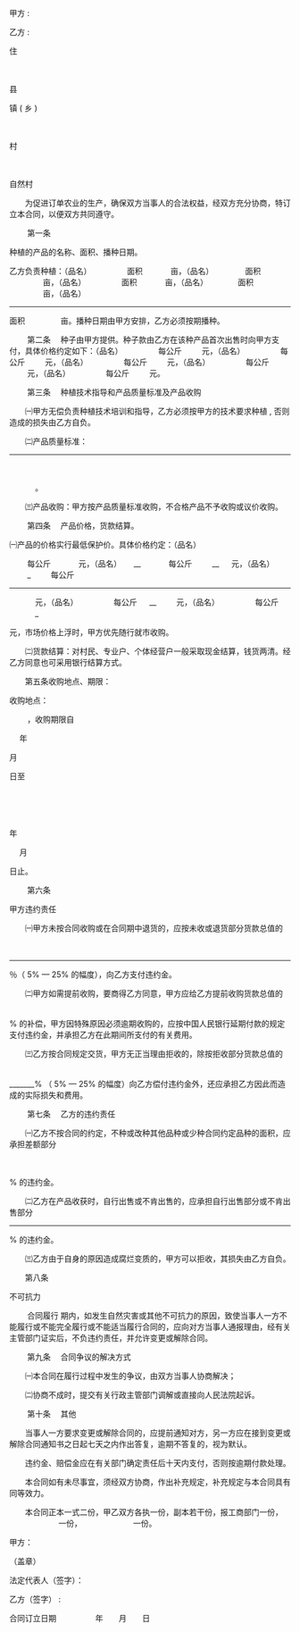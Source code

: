 
 



甲方
: 

                                                  





乙方
: 

                                                  





住


       

　　

      


县


        


镇
(
乡
)

    



　

    


村


     

　　

   


自然村




　　为促进订单农业的生产，确保双方当事人的合法权益，经双方充分协商，特订立本合同，以便双方共同遵守。




　
　第一条


    

种植的产品的名称、面积、播种日期。




乙方负责种植：（品名）
　　　　
面积
　　　
亩，（品名）　
　　　
面积
　　　　
亩，（品名）
　　　　
面积
　　　
亩，（品名）
　　 　
面积
　　　　
亩，（品名）
　　　
___






面积
　　　　
亩。播种日期由甲方安排，乙方必须按期播种。




　
　第二条
　种子由甲方提供。种子款由乙方在该种产品首次出售时向甲方支付，具体价格约定如下：（品名）
　　　　
每公斤
　　
元，（品名）
　　　　
每公斤
　　
元，（品名）
　　　　
每公斤
　　
元，（品名）
　　　　
每公斤
　　
元，（品名）
　　　　
每公斤
　　
元。




　　
第三条
　种植技术指导和产品质量标准及产品收购




　　㈠甲方无偿负责种植技术培训和指导，乙方必须按甲方的技术要求种植
,
否则造成的损失由乙方自负。




　　㈡产品质量标准：
　　　　　　　　　　　　　
__________
　　　　

  

　　　 
。

  

　　㈢产品收购：甲方按产品质量标准收购，不合格产品不予收购或议价收购。




　　
第四条
　产品价格，货款结算。




㈠产品的价格实行最低保护价。具体价格约定：（品名）


       

　　
每公斤
　　　
元，（品名）
　
__
　　　
每公斤
　　
__
　
元，（品名）
　　
_
　　
每公斤
___

　　　
元，（品名）
　　　　
每公斤
　
__
　　
元，（品名）
　　　　
每公斤
　　　
_

元，市场价格上浮时，甲方优先随行就市收购。




　　㈡货款结算：对村民、专业户、个体经营户一般采取现金结算，钱货两清。经乙方同意也可采用银行结算方式。




　　第五条收购地点、期限：　　　　　　　　　　　




收购地点：
　

              

　　
，收购期限自
　　

  

　
年


      


月
　

   


日至





　

     

　


年
　

    

　
月
　

     


日止。




　　
第六条


    

甲方违约责任




　　㈠甲方未按合同收购或在合同期中退货的，应按未收或退货部分货款总值的


         

　　
_______

％（
5%
—
25%
的幅度），向乙方支付违约金。




　　㈡甲方如需提前收购，要商得乙方同意，甲方应给乙方提前收购货款总值的
 　

    



%
的补偿，甲方因特殊原因必须逾期收购的，应按中国人民银行延期付款的规定支付违约金，并承担乙方在此期间所支付的有关费用。




　　㈢乙方按合同规定交货，甲方无正当理由拒收的，除按拒收部分货款总值的
 　　　　

  




 
_______%
（
5%
—
25%
的幅度）向乙方偿付违约金外，还应承担乙方因此而造成的实际损失和费用。




　　
第七条
　乙方的违约责任




　　㈠乙方不按合同的约定，不种或改种其他品种或少种合同约定品种的面积，应承担差额部分 

 
　　

  



%
的违约金。




　　㈡乙方在产品收获时，自行出售或不肯出售的，应承担自行出售部分或不肯出售部分
_______

  

%
的违约金。




　　㈢乙方由于自身的原因造成腐烂变质的，甲方可以拒收，其损失由乙方自负。





　　第八条　


不可抗力




　　
合同履行
期内，如发生自然灾害或其他不可抗力的原因，致使当事人一方不能履行或不能完全履行或不能适当履行合同的，应向对方当事人通报理由，经有关主管部门证实后，不负违约责任，并允许变更或解除合同。




　
　第九条
　合同争议的解决方式




　　㈠本合同在履行过程中发生的争议，由双方当事人协商解决；




　　㈡协商不成时，提交有关行政主管部门调解或直接向人民法院起诉。




　　
第十条
　其他




　　当事人一方要求变更或解除合同的，应提前通知对方，另一方应在接到变更或解除合同通知书之日起七天之内作出答复，逾期不答复的，视为默认。




　　违约金、赔偿金应在有关部门确定责任后十天内支付，否则按逾期付款处理。




　　本合同如有未尽事宜，须经双方协商，作出补充规定，补充规定与本合同具有同等效力。




　　本合同正本一式二份，甲乙双方各执一份，副本若干份，报工商部门一份，
　　　　　　
一份，
　　　　　　
一份。




 


甲方：

                                

（盖章）　




法定代表人（签字）：




乙方（签字）
:



合同订立日期　　　　　年　　月　　日　




 


 

 
 
 
 
 
  


  
 

  


  


  
 
 
 
 

